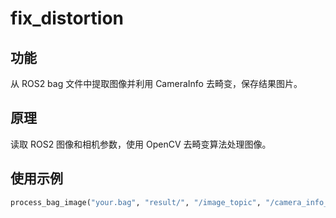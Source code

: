 # fix_distortion

## 功能
从 ROS2 bag 文件中提取图像并利用 CameraInfo 去畸变，保存结果图片。

## 原理
读取 ROS2 图像和相机参数，使用 OpenCV 去畸变算法处理图像。

## 使用示例
```python
process_bag_image("your.bag", "result/", "/image_topic", "/camera_info_topic")
```
